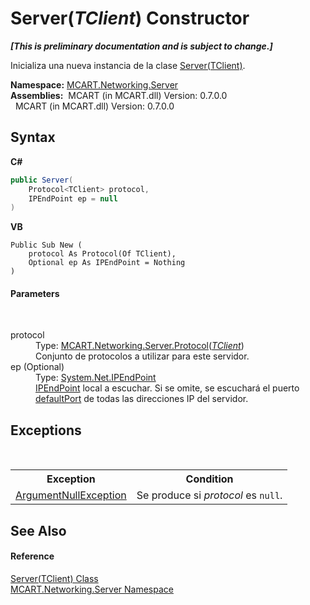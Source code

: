 # Server(*TClient*) Constructor 
 _**\[This is preliminary documentation and is subject to change.\]**_

Inicializa una nueva instancia de la clase <a href="6fa3083a-c860-4cc8-7bad-c8d06352c50b">Server(TClient)</a>.

**Namespace:**&nbsp;<a href="720af18e-2a17-584a-1ca8-e0e39906cbff">MCART.Networking.Server</a><br />**Assemblies:**&nbsp;&nbsp;MCART (in MCART.dll) Version: 0.7.0.0<br />&nbsp;&nbsp;MCART (in MCART.dll) Version: 0.7.0.0<br />

## Syntax

**C#**<br />
``` C#
public Server(
	Protocol<TClient> protocol,
	IPEndPoint ep = null
)
```

**VB**<br />
``` VB
Public Sub New ( 
	protocol As Protocol(Of TClient),
	Optional ep As IPEndPoint = Nothing
)
```


#### Parameters
&nbsp;<dl><dt>protocol</dt><dd>Type: <a href="eb8a8439-34cc-e54c-0261-f6511c64af26">MCART.Networking.Server.Protocol</a>(<a href="6fa3083a-c860-4cc8-7bad-c8d06352c50b">*TClient*</a>)<br />Conjunto de protocolos a utilizar para este servidor.</dd><dt>ep (Optional)</dt><dd>Type: <a href="http://msdn2.microsoft.com/es-es/library/fzszfbba" target="_blank">System.Net.IPEndPoint</a><br /><a href="http://msdn2.microsoft.com/es-es/library/fzszfbba" target="_blank">IPEndPoint</a> local a escuchar. Si se omite, se escuchará el puerto <a href="96b5b864-0584-acbe-536c-7a2ff2005fee">defaultPort</a> de todas las direcciones IP del servidor.</dd></dl>

## Exceptions
&nbsp;<table><tr><th>Exception</th><th>Condition</th></tr><tr><td><a href="http://msdn2.microsoft.com/es-es/library/27426hcy" target="_blank">ArgumentNullException</a></td><td>Se produce si *protocol* es `null`.</td></tr></table>

## See Also


#### Reference
<a href="6fa3083a-c860-4cc8-7bad-c8d06352c50b">Server(TClient) Class</a><br /><a href="720af18e-2a17-584a-1ca8-e0e39906cbff">MCART.Networking.Server Namespace</a><br />